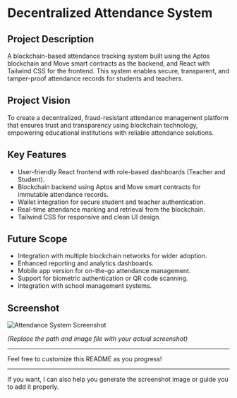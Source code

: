 # Decentralized Attendance System

## Project Description
A blockchain-based attendance tracking system built using the Aptos blockchain and Move smart contracts as the backend, and React with Tailwind CSS for the frontend. This system enables secure, transparent, and tamper-proof attendance records for students and teachers.

## Project Vision
To create a decentralized, fraud-resistant attendance management platform that ensures trust and transparency using blockchain technology, empowering educational institutions with reliable attendance solutions.

## Key Features
- User-friendly React frontend with role-based dashboards (Teacher and Student).
- Blockchain backend using Aptos and Move smart contracts for immutable attendance records.
- Wallet integration for secure student and teacher authentication.
- Real-time attendance marking and retrieval from the blockchain.
- Tailwind CSS for responsive and clean UI design.

## Future Scope
- Integration with multiple blockchain networks for wider adoption.
- Enhanced reporting and analytics dashboards.
- Mobile app version for on-the-go attendance management.
- Support for biometric authentication or QR code scanning.
- Integration with school management systems.

## Screenshot
![Attendance System Screenshot](./frontend/screenshot.png)

*(Replace the path and image file with your actual screenshot)*

---

Feel free to customize this README as you progress!

---

If you want, I can also help you generate the screenshot image or guide you to add it properly.

